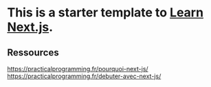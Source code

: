 # This is a starter template to [Learn Next.js](https://nextjs.org/learn).
## Ressources
https://practicalprogramming.fr/pourquoi-next-js/
https://practicalprogramming.fr/debuter-avec-next-js/